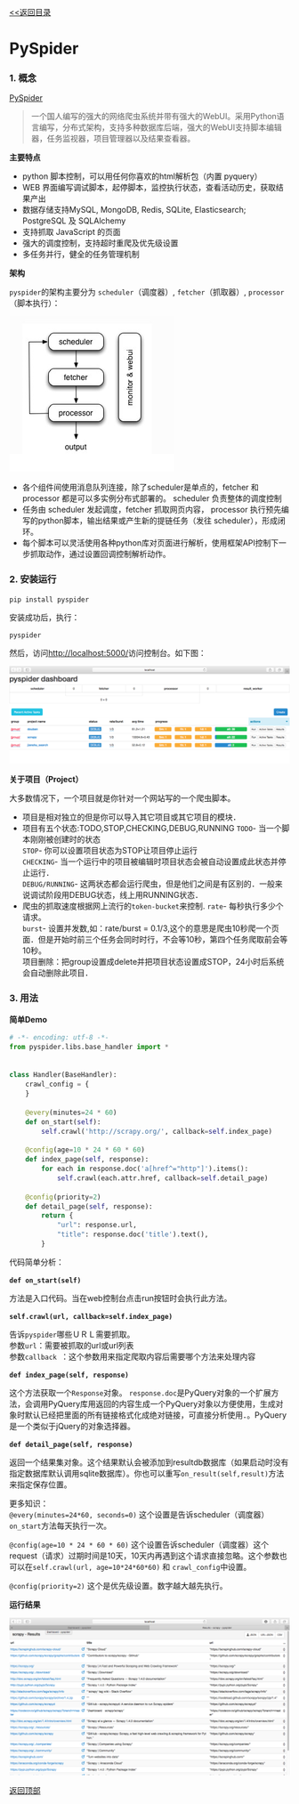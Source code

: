 <a href="../README.md" name="top"><<返回目录</a>

# PySpider

### 1. 概念

[PySpider](http://docs.pyspider.org/en/latest/)

>一个国人编写的强大的网络爬虫系统并带有强大的WebUI。采用Python语言编写，分布式架构，支持多种数据库后端，强大的WebUI支持脚本编辑器，任务监视器，项目管理器以及结果查看器。	

**主要特点**

* python 脚本控制，可以用任何你喜欢的html解析包（内置 pyquery）
* WEB 界面编写调试脚本，起停脚本，监控执行状态，查看活动历史，获取结果产出
* 数据存储支持MySQL, MongoDB, Redis, SQLite, Elasticsearch; PostgreSQL 及 SQLAlchemy
* 支持抓取 JavaScript 的页面
* 强大的调度控制，支持超时重爬及优先级设置
* 多任务并行，健全的任务管理机制


**架构**

`pyspider`的架构主要分为 `scheduler`（调度器）, `fetcher`（抓取器）, `processor`（脚本执行）：

![](../img/pyspider1.png)

* 各个组件间使用消息队列连接，除了scheduler是单点的，fetcher 和 processor 都是可以多实例分布式部署的。 scheduler 负责整体的调度控制
* 任务由 scheduler 发起调度，fetcher 抓取网页内容， processor 执行预先编写的python脚本，输出结果或产生新的提链任务（发往 scheduler），形成闭环。
* 每个脚本可以灵活使用各种python库对页面进行解析，使用框架API控制下一步抓取动作，通过设置回调控制解析动作。


### 2. 安装运行

```shell
pip install pyspider
```
安装成功后，执行：

```shell
pyspider
```

然后，访问<http://localhost:5000/>访问控制台。如下图：


![pyspider](../img/pyspider.png)

**关于项目（Project）**

大多数情况下，一个项目就是你针对一个网站写的一个爬虫脚本。

* 项目是相对独立的但是你可以导入其它项目或其它项目的模块．
* 项目有五个状态:TODO,STOP,CHECKING,DEBUG,RUNNING
`TODO`- 当一个脚本刚刚被创建时的状态   
`STOP`- 你可以设置项目状态为STOP让项目停止运行   
`CHECKING`- 当一个运行中的项目被编辑时项目状态会被自动设置成此状态并停止运行．   
`DEBUG/RUNNING`- 这两状态都会运行爬虫，但是他们之间是有区别的．一般来说调试阶段用DEBUG状态，线上用RUNNING状态．   
* 爬虫的抓取速度根据网上流行的`token-bucket`来控制.
`rate`- 每秒执行多少个请求。   
`burst`- 设置并发数,如：rate/burst = 0.1/3,这个的意思是爬虫10秒爬一个页面．但是开始时前三个任务会同时时行，不会等10秒，第四个任务爬取前会等10秒。      
项目删除：把group设置成delete并把项目状态设置成STOP，24小时后系统会自动删除此项目．

### 3. 用法

**简单Demo**

```python
# -*- encoding: utf-8 -*-
from pyspider.libs.base_handler import *


class Handler(BaseHandler):
    crawl_config = {
    }

    @every(minutes=24 * 60)
    def on_start(self):
        self.crawl('http://scrapy.org/', callback=self.index_page)

    @config(age=10 * 24 * 60 * 60)
    def index_page(self, response):
        for each in response.doc('a[href^="http"]').items():
            self.crawl(each.attr.href, callback=self.detail_page)

    @config(priority=2)
    def detail_page(self, response):
        return {
            "url": response.url,
            "title": response.doc('title').text(),
        }
```
代码简单分析：  
 
**`def on_start(self)`**   

方法是入口代码。当在web控制台点击run按钮时会执行此方法。

**`self.crawl(url, callback=self.index_page)`**   

告诉`pyspider`哪些ＵＲＬ需要抓取。   
参数`url`：需要被抓取的url或url列表   
参数`callback `：这个参数用来指定爬取内容后需要哪个方法来处理内容 


**`def index_page(self, response)`**   

这个方法获取一个`Response`对象。 `response.doc`是PyQuery对象的一个扩展方法，会调用PyQuery库用返回的内容生成一个PyQuery对象以方便使用，生成对象时默认已经把里面的所有链接格式化成绝对链接，可直接分析使用．。PyQuery是一个类似于jQuery的对象选择器。

**`def detail_page(self, response)`**   

返回一个结果集对象。这个结果默认会被添加到resultdb数据库（如果启动时没有指定数据库默认调用sqlite数据库）。你也可以重写`on_result(self,result)`方法来指定保存位置。

更多知识：   
`@every(minutes=24*60, seconds=0)` 这个设置是告诉scheduler（调度器）`on_start`方法每天执行一次。

`@config(age=10 * 24 * 60 * 60)` 这个设置告诉scheduler（调度器）这个request（请求）过期时间是10天，10天内再遇到这个请求直接忽略。这个参数也可以在`self.crawl(url, age=10*24*60*60)` 和 `crawl_config`中设置。

`@config(priority=2)` 这个是优先级设置。数字越大越先执行。

**运行结果**

![](../img/pyspider_demo1.png)



 [返回顶部](#top)